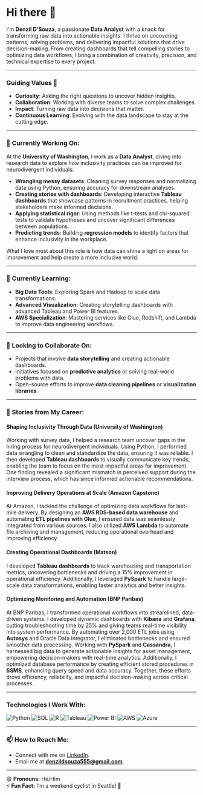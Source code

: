 # Hi there 👋  

I'm **Denzil D'Souza**, a passionate **Data Analyst** with a knack for transforming raw data into actionable insights. I thrive on uncovering patterns, solving problems, and delivering impactful solutions that drive decision-making. From creating dashboards that tell compelling stories to optimizing data workflows, I bring a combination of creativity, precision, and technical expertise to every project.  

---

### **Guiding Values 🌟**  
- **Curiosity**: Asking the right questions to uncover hidden insights.  
- **Collaboration**: Working with diverse teams to solve complex challenges.  
- **Impact**: Turning raw data into decisions that matter.  
- **Continuous Learning**: Evolving with the data landscape to stay at the cutting edge.  

---

### 🔭 **Currently Working On:**  

At the **University of Washington**, I work as a **Data Analyst**, diving into research data to explore how inclusivity practices can be improved for neurodivergent individuals:  

- **Wrangling messy datasets**: Cleaning survey responses and normalizing data using Python, ensuring accuracy for downstream analyses.  
- **Creating stories with dashboards**: Developing interactive **Tableau dashboards** that showcase patterns in recruitment practices, helping stakeholders make informed decisions.  
- **Applying statistical rigor**: Using methods like t-tests and chi-squared tests to validate hypotheses and uncover significant differences between populations.  
- **Predicting trends**: Building **regression models** to identify factors that enhance inclusivity in the workplace.  

What I love most about this role is how data can shine a light on areas for improvement and help create a more inclusive world.  

---

### 🌱 **Currently Learning:**  
- **Big Data Tools**: Exploring Spark and Hadoop to scale data transformations.  
- **Advanced Visualization**: Creating storytelling dashboards with advanced Tableau and Power BI features.  
- **AWS Specialization**: Mastering services like Glue, Redshift, and Lambda to improve data engineering workflows.  

---

### 👯 **Looking to Collaborate On:**  
- Projects that involve **data storytelling** and creating actionable dashboards.  
- Initiatives focused on **predictive analytics** or solving real-world problems with data.  
- Open-source efforts to improve **data cleaning pipelines** or **visualization libraries**.  

---

### 🚀 **Stories from My Career:**  

#### **Shaping Inclusivity Through Data (University of Washington)**  
Working with survey data, I helped a research team uncover gaps in the hiring process for neurodivergent individuals. Using Python, I performed data wrangling to clean and standardize the data, ensuring it was reliable. I then developed **Tableau dashboards** to visually communicate key trends, enabling the team to focus on the most impactful areas for improvement. One finding revealed a significant mismatch in perceived support during the interview process, which has since informed actionable recommendations.  

#### **Improving Delivery Operations at Scale (Amazon Capstone)**  
At Amazon, I tackled the challenge of optimizing data workflows for last-mile delivery. By designing an **AWS RDS-based data warehouse** and automating **ETL pipelines with Glue**, I ensured data was seamlessly integrated from various sources. I also utilized **AWS Lambda** to automate file archiving and management, reducing operational overhead and improving efficiency.  

#### **Creating Operational Dashboards (Matson)**  
I developed **Tableau dashboards** to track warehousing and transportation metrics, uncovering bottlenecks and driving a 15% improvement in operational efficiency. Additionally, I leveraged **PySpark** to handle large-scale data transformations, enabling faster analytics and better insights.  

#### **Optimizing Monitoring and Automation (BNP Paribas)**  
At BNP Paribas, I transformed operational workflows into streamlined, data-driven systems. I developed dynamic dashboards with **Kibana** and **Grafana**, cutting troubleshooting time by 25% and giving teams real-time visibility into system performance. By automating over 2,000 ETL jobs using **Autosys** and Oracle Data Integrator, I eliminated bottlenecks and ensured smoother data processing.
Working with **PySpark** and **Cassandra**, I harnessed big data to generate actionable insights for asset management, empowering decision-makers with real-time analytics. Additionally, I optimized database performance by creating efficient stored procedures in **SSMS**, enhancing query speed and data accuracy. Together, these efforts drove efficiency, reliability, and impactful decision-making across critical processes.  

---

### **Technologies I Work With:**
<div>
    <img alt="Python" src="https://img.shields.io/badge/-Python-green?style=flat-square&logo=python&logoColor=white" />
    <img alt="SQL" src="https://img.shields.io/badge/-SQL-blue?style=flat-square&logo=postgresql&logoColor=white" />
    <img alt="R" src="https://img.shields.io/badge/-R-orange?style=flat-square&logo=r&logoColor=white" />
    <img alt="Tableau" src="https://img.shields.io/badge/-Tableau-blue?style=flat-square&logo=tableau&logoColor=white" />
    <img alt="Power BI" src="https://img.shields.io/badge/-Power%20BI-yellow?style=flat-square&logo=powerbi&logoColor=white" />
    <img alt="AWS" src="https://img.shields.io/badge/-AWS-green?style=flat-square&logo=amazon-aws&logoColor=white" />
    <img alt="Azure" src="https://img.shields.io/badge/-Azure-orange?style=flat-square&logo=microsoft-azure&logoColor=white" />
</div>

---

### 📫 **How to Reach Me:**  
- Connect with me on [LinkedIn](https://www.linkedin.com/in/denzil-m-dsouza/).  
- Email me at **denzildsouza555@gmail.com**.  

---

😄 **Pronouns:** He/Him  
⚡ **Fun Fact:** I'm a weekend cyclist in Seattle! 🚴  
